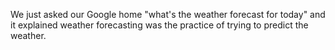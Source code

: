 We just asked our Google home "what's the weather forecast for today" and it explained weather forecasting was the practice of trying to predict the weather.

